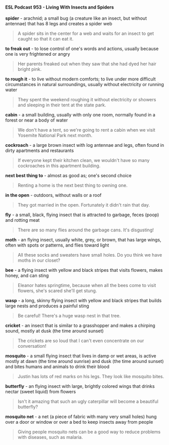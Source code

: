 #### ESL Podcast 953 - Living With Insects and Spiders

**spider** - arachnid; a small bug (a creature like an insect, but without antennae)
that has 8 legs and creates a spider web

> A spider sits in the center for a web and waits for an insect to get caught so that
it can eat it.

**to freak out** - to lose control of one's words and actions, usually because one is
very frightened or angry

> Her parents freaked out when they saw that she had dyed her hair bright pink.

**to rough it** - to live without modern comforts; to live under more difficult
circumstances in natural surroundings, usually without electricity or running water

> They spent the weekend roughing it without electricity or showers and sleeping
in their tent at the state park.

**cabin** - a small building, usually with only one room, normally found in a forest or
near a body of water

> We don't have a tent, so we're going to rent a cabin when we visit Yosemite
National Park next month.

**cockroach** - a large brown insect with log antennae and legs, often found in
dirty apartments and restaurants

> If everyone kept their kitchen clean, we wouldn't have so many cockroaches in
this apartment building.

**next best thing to** - almost as good as; one's second choice

> Renting a home is the next best thing to owning one.

**in the open** - outdoors, without walls or a roof

> They got married in the open. Fortunately it didn't rain that day.

**fly** - a small, black, flying insect that is attracted to garbage, feces (poop) and
rotting meat

> There are so many flies around the garbage cans. It's disgusting!

**moth** - an flying insect, usually white, grey, or brown, that has large wings, often
with spots or patterns, and flies toward light

> All these socks and sweaters have small holes. Do you think we have moths in
our closet?

**bee** - a flying insect with yellow and black stripes that visits flowers, makes
honey, and can sting

> Eleanor hates springtime, because when all the bees come to visit flowers,
she's scared she'll get stung.

**wasp** - a long, skinny flying insect with yellow and black stripes that builds large
nests and produces a painful sting

> Be careful! There's a huge wasp nest in that tree.

**cricket** - an insect that is similar to a grasshopper and makes a chirping sound,
mostly at dusk (the time around sunset)

> The crickets are so loud that I can't even concentrate on our conversation!

**mosquito** - a small flying insect that lives in damp or wet areas, is active mostly
at dawn (the time around sunrise) and dusk (the time around sunset) and bites
humans and animals to drink their blood

> Justin has lots of red marks on his legs. They look like mosquito bites.

**butterfly** - an flying insect with large, brightly colored wings that drinks nectar
(sweet liquid) from flowers

> Isn't it amazing that such an ugly caterpillar will become a beautiful butterfly?

**mosquito net** - a net (a piece of fabric with many very small holes) hung over a
door or window or over a bed to keep insects away from people

> Giving people mosquito nets can be a good way to reduce problems with
diseases, such as malaria.

